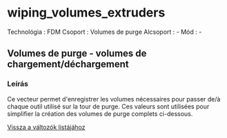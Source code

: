 # wiping\_volumes\_extruders

Technológia : FDM Csoport : Volumes de purge Alcsoport : - Mód : -

## Volumes de purge - volumes de chargement/déchargement

### Leírás

Ce vecteur permet d'enregistrer les volumes nécessaires pour passer de/à chaque outil utilisé sur la tour de purge. Ces valeurs sont utilisées pour simplifier la création des volumes de purge complets ci-dessous.

[Vissza a változók listájához](/)

